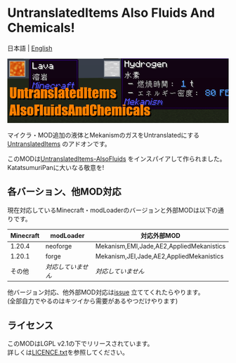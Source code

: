 # UntranslatedItems Also Fluids And Chemicals!

日本語 | [English](./README.en.md)

![uti_afac_banner](./assets/uti_afac_banner.png)

マイクラ・MOD追加の液体とMekanismのガスをUntranslatedにする[UntranslatedItems](https://www.curseforge.com/minecraft/mc-mods/untranslated-items)
のアドオンです。

このMODは[UntranslatedItems-AlsoFluids](https://github.com/KatatsumuriPan/UntranslatedItems-AlsoFluids/)
をインスパイアして作られました。KatatsumuriPanに大いなる敬意を!

## 各バーション、他MOD対応

現在対応しているMinecraft・modLoaderのバージョンと外部MODは以下の通りです。

| Minecraft | modLoader  | 対応外部MOD                                  |
|-----------|------------|------------------------------------------|
| 1.20.4    | neoforge   | Mekanism,EMI,Jade,AE2,AppliedMekanistics |
| 1.20.1    | forge      | Mekanism,JEI,Jade,AE2,AppliedMekanistics |
| その他       | *対応していません* | *対応していません*                               |

他バージョン対応、他外部MOD対応は[issue](https://github.com/npg418/uti-alsofluidsandchemicals/issues)
立ててくれたらやります。  
(全部自力でやるのはキツイから需要があるやつだけやります)

## ライセンス

このMODはLGPL v2.1の下でリリースされています。  
詳しくは[LICENCE.txt](./LICENSE.txt)を参照してください。
